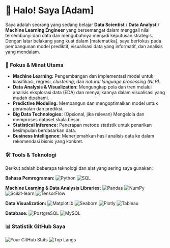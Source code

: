 # 👋 Halo! Saya [Adam]

Saya adalah seorang yang sedang belajar **Data Scientist** / **Data Analyst** / **Machine Learning Engineer** yang bersemangat dalam menggali nilai tersembunyi dari data dan mengubahnya menjadi keputusan strategis. Dengan latar belakang yang kuat dalam [matematika], saya berfokus pada pembangunan model prediktif, visualisasi data yang informatif, dan analisis yang mendalam.

### 🚀 Fokus & Minat Utama

* **Machine Learning:** Pengembangan dan implementasi model untuk klasifikasi, regresi, *clustering*, dan *natural language processing (NLP)*.
* **Data Analysis & Visualization:** Mengungkap pola dan tren melalui analisis eksplorasi data (EDA) dan menyajikannya dalam visualisasi yang mudah dipahami.
* **Predictive Modeling:** Membangun dan mengoptimalkan model untuk peramalan dan prediksi.
* **Big Data Technologies:** (Opsional, jika relevan) Mengelola dan memproses dataset skala besar.
* **Statistical Inference:** Penerapan metode statistik untuk penarikan kesimpulan berdasarkan data.
* **Business Intelligence:** Menerjemahkan hasil analisis data ke dalam rekomendasi bisnis yang konkret.

### 🛠️ Tools & Teknologi

Berikut adalah beberapa teknologi dan alat yang sering saya gunakan:

**Bahasa Pemrograman:**
![Python](https://img.shields.io/badge/Python-3776AB?style=for-the-badge&logo=python&logoColor=white)
![SQL](https://img.shields.io/badge/SQL-4479A1?style=for-the-badge&logo=postgresql&logoColor=white)

**Machine Learning & Data Analysis Libraries:**
![Pandas](https://img.shields.io/badge/Pandas-150458?style=for-the-badge&logo=pandas&logoColor=white)
![NumPy](https://img.shields.io/badge/NumPy-013243?style=for-the-badge&logo=numpy&logoColor=white)
![Scikit-learn](https://img.shields.io/badge/Scikit--learn-F7931E?style=for-the-badge&logo=scikit-learn&logoColor=white)
![TensorFlow](https://img.shields.io/badge/TensorFlow-FF6F00?style=for-the-badge&logo=tensorflow&logoColor=white)

**Data Visualization:**
![Matplotlib](https://img.shields.io/badge/Matplotlib-11557C?style=for-the-badge&logo=matplotlib&logoColor=white)
![Seaborn](https://img.shields.io/badge/Seaborn-30A3DC?style=for-the-badge&logo=seaborn&logoColor=white)
![Plotly](https://img.shields.io/badge/Plotly-273A81?style=for-the-badge&logo=plotly&logoColor=white)
![Tableau](https://img.shields.io/badge/Tableau-E97627?style=for-the-badge&logo=tableau&logoColor=white)

**Database:**
![PostgreSQL](https://img.shields.io/badge/PostgreSQL-316192?style=for-the-badge&logo=postgresql&logoColor=white)
![MySQL](https://img.shields.io/badge/MySQL-4479A1?style=for-the-badge&logo=mysql&logoColor=white)

### 📊 Statistik GitHub Saya

![Your GitHub Stats](https://github-readme-stats.vercel.app/api?username=Voin14&show_icons=true&theme=radical&include_all_commits=true&count_private=true)
![Top Langs](https://github-readme-stats.vercel.app/api/top-langs/?username=Voin14&layout=compact&theme=radical)
